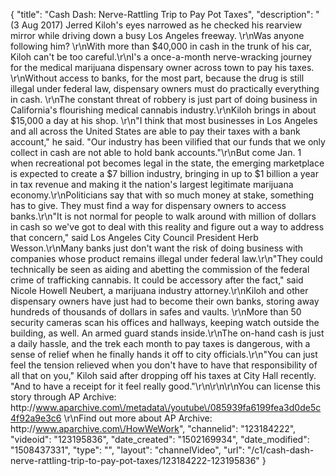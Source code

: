 {
    "title": "Cash Dash: Nerve-Rattling Trip to Pay Pot Taxes",
    "description": "(3 Aug 2017) Jerred Kiloh's eyes narrowed as he checked his rearview mirror while driving down a busy Los Angeles freeway. \r\nWas anyone following him? \r\nWith more than $40,000 in cash in the trunk of his car, Kiloh can't be too careful.\r\nI's a once-a-month nerve-wracking journey for the medical marijuana dispensary owner across town to pay his taxes. \r\nWithout access to banks, for the most part, because the drug is still illegal under federal law, dispensary owners must do practically everything in cash. \r\nThe constant threat of robbery is just part of doing business in California's flourishing medical cannabis industry.\r\nKiloh brings in about $15,000 a day at his shop. \r\n\"I think that most businesses in Los Angeles and all across the United States are able to pay their taxes with a bank account,\" he said. \"Our industry has been vilified that our funds that we only collect in cash are not able to hold bank accounts.\"\r\nBut come Jan. 1 when recreational pot becomes legal in the state, the emerging marketplace is expected to create a $7 billion industry, bringing in up to $1 billion a year in tax revenue and making it the nation's largest legitimate marijuana economy.\r\nPoliticians say that with so much money at stake, something has to give. They must find a way for dispensary owners to access banks.\r\n\"It is not normal for people to walk around with million of dollars in cash so we've got to deal with this reality and figure out a way to address that concern,\" said Los Angeles City Council President Herb Wesson.\r\nMany banks just don't want the risk of doing business with companies whose product remains illegal under federal law.\r\n\"They could technically be seen as aiding and abetting the commission of the federal crime of trafficking cannabis. It could be accessory after the fact,\" said Nicole Howell Neubert, a marijuana industry attorney.\r\nKiloh and other dispensary owners have just had to become their own banks, storing away hundreds of thousands of dollars in safes and vaults. \r\nMore than 50 security cameras scan his offices and hallways, keeping watch outside the building, as well. An armed guard stands inside.\r\nThe on-hand cash is just a daily hassle, and the trek each month to pay taxes is dangerous, with a sense of relief when he finally hands it off to city officials.\r\n\"You can just feel the tension relieved when you don't have to have that responsibility of all that on you,\" Kiloh said after dropping off his taxes at City Hall recently. \"And to have a receipt for it feel really good.\"\r\n\r\n\r\nYou can license this story through AP Archive: http:\/\/www.aparchive.com\/metadata\/youtube\/085939fa6199fea3d0de5c4f92a9e3c6 \r\nFind out more about AP Archive: http:\/\/www.aparchive.com\/HowWeWork",
    "channelid": "123184222",
    "videoid": "123195836",
    "date_created": "1502169934",
    "date_modified": "1508437331",
    "type": "",
    "layout": "channelVideo",
    "url": "\/c1\/cash-dash-nerve-rattling-trip-to-pay-pot-taxes\/123184222-123195836"
}